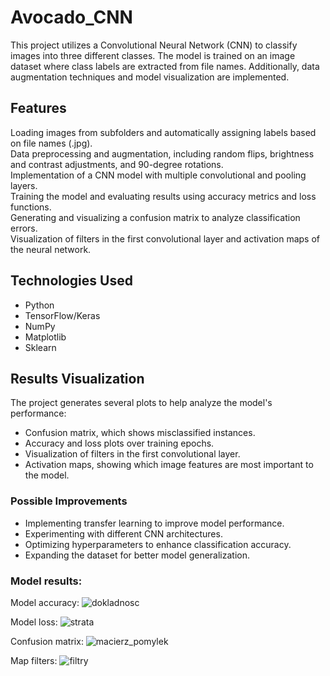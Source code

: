 # Avocado_CNN

This project utilizes a Convolutional Neural Network (CNN) to classify images into three different classes. The model is trained on an image dataset where class labels are extracted from file names. Additionally, data augmentation techniques and model visualization are implemented.


## Features

Loading images from subfolders and automatically assigning labels based on file names (.jpg).  
Data preprocessing and augmentation, including random flips, brightness and contrast adjustments, and 90-degree rotations.  
Implementation of a CNN model with multiple convolutional and pooling layers.  
Training the model and evaluating results using accuracy metrics and loss functions.  
Generating and visualizing a confusion matrix to analyze classification errors.  
Visualization of filters in the first convolutional layer and activation maps of the neural network.  

## Technologies Used
- Python  
- TensorFlow/Keras  
- NumPy  
- Matplotlib  
- Sklearn  

## Results Visualization

The project generates several plots to help analyze the model's performance:
   - Confusion matrix, which shows misclassified instances.  
   - Accuracy and loss plots over training epochs.  
   - Visualization of filters in the first convolutional layer.  
   - Activation maps, showing which image features are most important to the model.  

### Possible Improvements
- Implementing transfer learning to improve model performance.  
- Experimenting with different CNN architectures.  
- Optimizing hyperparameters to enhance classification accuracy.  
- Expanding the dataset for better model generalization.

### Model results:

Model accuracy:
![dokladnosc](https://github.com/user-attachments/assets/802542d5-1b9a-471a-b024-d6441c5d48c6)

Model loss:
![strata](https://github.com/user-attachments/assets/b3f7daab-b876-4813-a969-c7f1a43938e2)

Confusion matrix:
![macierz_pomylek](https://github.com/user-attachments/assets/7f6ae718-8686-426e-ab83-c0b9d14d4162)

Map filters:
![filtry](https://github.com/user-attachments/assets/c870f01e-4d68-47b6-9997-f09a73edf541)
